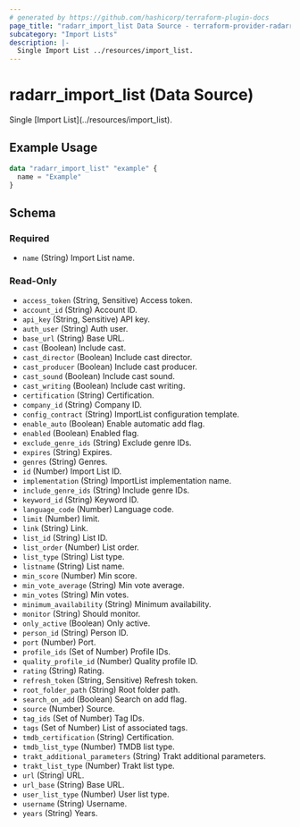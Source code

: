 ```yaml
---
# generated by https://github.com/hashicorp/terraform-plugin-docs
page_title: "radarr_import_list Data Source - terraform-provider-radarr"
subcategory: "Import Lists"
description: |-
  Single Import List ../resources/import_list.
---
```


# radarr_import_list (Data Source)

<!-- subcategory:Import Lists -->Single [Import List](../resources/import_list).

## Example Usage

```terraform
data "radarr_import_list" "example" {
  name = "Example"
}
```

<!-- schema generated by tfplugindocs -->
## Schema

### Required

- `name` (String) Import List name.

### Read-Only

- `access_token` (String, Sensitive) Access token.
- `account_id` (String) Account ID.
- `api_key` (String, Sensitive) API key.
- `auth_user` (String) Auth user.
- `base_url` (String) Base URL.
- `cast` (Boolean) Include cast.
- `cast_director` (Boolean) Include cast director.
- `cast_producer` (Boolean) Include cast producer.
- `cast_sound` (Boolean) Include cast sound.
- `cast_writing` (Boolean) Include cast writing.
- `certification` (String) Certification.
- `company_id` (String) Company ID.
- `config_contract` (String) ImportList configuration template.
- `enable_auto` (Boolean) Enable automatic add flag.
- `enabled` (Boolean) Enabled flag.
- `exclude_genre_ids` (String) Exclude genre IDs.
- `expires` (String) Expires.
- `genres` (String) Genres.
- `id` (Number) Import List ID.
- `implementation` (String) ImportList implementation name.
- `include_genre_ids` (String) Include genre IDs.
- `keyword_id` (String) Keyword ID.
- `language_code` (Number) Language code.
- `limit` (Number) limit.
- `link` (String) Link.
- `list_id` (String) List ID.
- `list_order` (Number) List order.
- `list_type` (String) List type.
- `listname` (String) List name.
- `min_score` (Number) Min score.
- `min_vote_average` (String) Min vote average.
- `min_votes` (String) Min votes.
- `minimum_availability` (String) Minimum availability.
- `monitor` (String) Should monitor.
- `only_active` (Boolean) Only active.
- `person_id` (String) Person ID.
- `port` (Number) Port.
- `profile_ids` (Set of Number) Profile IDs.
- `quality_profile_id` (Number) Quality profile ID.
- `rating` (String) Rating.
- `refresh_token` (String, Sensitive) Refresh token.
- `root_folder_path` (String) Root folder path.
- `search_on_add` (Boolean) Search on add flag.
- `source` (Number) Source.
- `tag_ids` (Set of Number) Tag IDs.
- `tags` (Set of Number) List of associated tags.
- `tmdb_certification` (String) Certification.
- `tmdb_list_type` (Number) TMDB list type.
- `trakt_additional_parameters` (String) Trakt additional parameters.
- `trakt_list_type` (Number) Trakt list type.
- `url` (String) URL.
- `url_base` (String) Base URL.
- `user_list_type` (Number) User list type.
- `username` (String) Username.
- `years` (String) Years.


